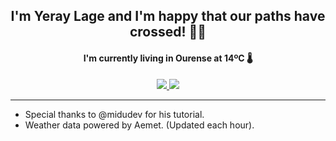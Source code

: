 <h2 align="center">I'm Yeray Lage and I'm happy that our paths have crossed! 🤘🏻</h2>

<h4 align="center">I'm currently living in Ourense at 14ºC 🌡️</h4>

<p align="center">
  <a href="https://www.linkedin.com/in/yeraylage/">
    <img src="https://img.shields.io/badge/-Yeray_Lage-blue?style=flat-square&logo=Linkedin&logoColor=white&link=https://www.linkedin.com/in/yeraylage/">
  </a>
  <a href="mailto:ylagef@gmail.com">
    <img src="https://img.shields.io/badge/-ylagef@gmail.com-d14836?style=flat-square&logo=Gmail&logoColor=white&link=mailto:ylagef@gmail.com">
  </a>
</p>

---

- Special thanks to @midudev for his tutorial.
- Weather data powered by Aemet. (Updated each hour).
